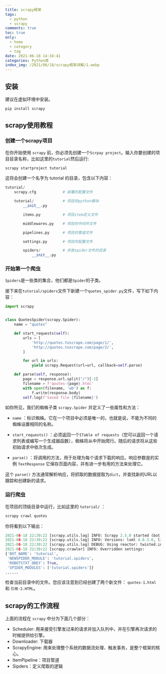```yaml
---
title: scrapy框架
tags:
  - python
  - scrapy
comments: true
toc: true
only:
  - home
  - category
  - tag
date: 2021-06-18 14:34:41
categories: Python库
index_img: /2021/06/18/scrapy框架详解/1.webp
---
```


## 安装

建议在虚拟环境中安装。

```python
pip install scrapy
```

## scrapy使用教程

### 创建一个scrapy项目

在你开始使用 `scrapy` 前，你必须先创建一个`Scrpay project`。输入你要创建的项目目录名称，比如这里的`tutorial`然后运行:

```python
scrapy startproject tutorial
```

这将会创建一个名字为 tutorial 的目录，包含以下内容：

```python
tutorial/
    scrapy.cfg            # 部署的配置文件

    tutorial/             # 项目的python模块
        __init__.py

        items.py          # 项目item定义文件

        middlewares.py    # 项目的中间件文件

        pipelines.py      # 项目的管道文件

        settings.py       # 项目的配置文件

        spiders/          # 存放spider文件的目录
            __init__.py
```

### 开始第一个爬虫

`Spiders`是一些类的集合，他们都是`Spider`的子类。

接下来在`tutorial/spiders`文件下新建一个`quotes_spider.py`文件，写下如下内容：

```python
import scrapy


class QuotesSpider(scrapy.Spider):
    name = "quotes"

    def start_requests(self):
        urls = [
            'http://quotes.toscrape.com/page/1/',
            'http://quotes.toscrape.com/page/2/',
        ]

        for url in urls:
            yield scrapy.Request(url=url, callback=self.parse)

    def parse(self, response):
        page = response.url.split("/")[-2]
        filename = f'qoutes-{page}.html'
        with open(filename, 'wb') as f:
            f.write(response.body)
        self.log(f'Saved file {filename}')
```

如你所见，我们的蜘蛛子类 `scrapy.Spider` 并定义了一些属性和方法：

- `name` ：标识蜘蛛。它在一个项目中必须是唯一的，也就是说，不能为不同的蜘蛛设置相同的名称。

- `start_requests()` ：必须返回一个`ITable of requests`（您可以返回一个请求列表或编写一个生成器函数），蜘蛛将从中开始爬行。随后的请求将从这些初始请求中依次生成。

- `parse()` ：将调用的方法，用于处理为每个请求下载的响应。响应参数是的实例 `TextResponse` 它保存页面内容，并有进一步有用的方法来处理它。

这个 `parse()` 方法通常解析响应，将抓取的数据提取为`dict`，并查找新的URL以跟踪和创建新的请求。

### 运行爬虫

在项目的顶级目录中运行，比如这里的 `tutorial/` ：

```python
scrapy crawl quotes
```

你将看到以下输出：

```python
2021-06-18 22:30:22 [scrapy.utils.log] INFO: Scrapy 2.5.0 started (bot: tutorial)
2021-06-18 22:30:22 [scrapy.utils.log] INFO: Versions: lxml 4.6.3.0, libxml2 2.9.5, cssselect 1.1.0, parsel 1.6.0, w3lib 1.22.0, Twisted 21.2.0, Python 3.9.5 (tags/v3.9.5:0a7dcbd, May  3 2021, 17:27:52) [MSC v.1928 64 bit (AMD64)], pyOpenSSL 20.0.1 (OpenSSL 1.1.1k  25 Mar 2021), cryptography 3.4.7, Platform Windows-10-10.0.19041-SP0
2021-06-18 22:30:22 [scrapy.utils.log] DEBUG: Using reactor: twisted.internet.selectreactor.SelectReactor
2021-06-18 22:30:22 [scrapy.crawler] INFO: Overridden settings:
{'BOT_NAME': 'tutorial',
 'NEWSPIDER_MODULE': 'tutorial.spiders',
 'ROBOTSTXT_OBEY': True,
 'SPIDER_MODULES': ['tutorial.spiders']}
......
```

检查当前目录中的文件。您应该注意到已经创建了两个新文件： `quotes-1.html` 和 `引用-2.HTML`。

## scrapy的工作流程



上面的流程在 `scrapy` 中分为下面几个部分：

- Scheduler: 用来接受引擎发过来的请求并加入队列中，并在引擎再次请求的时候提供给引擎。
- Downloader: 下载器
- ScrapyEngine: 用来处理整个系统的数据流处理、触发事务，是整个框架的核心。
- ItemPipeline：项目管道
- Sipders：定义爬取的逻辑



[//]:#(设置表格整体居中显示)
<style>
    table
    {
        margin: auto;
        font-size: 80%;
    }
</style>


